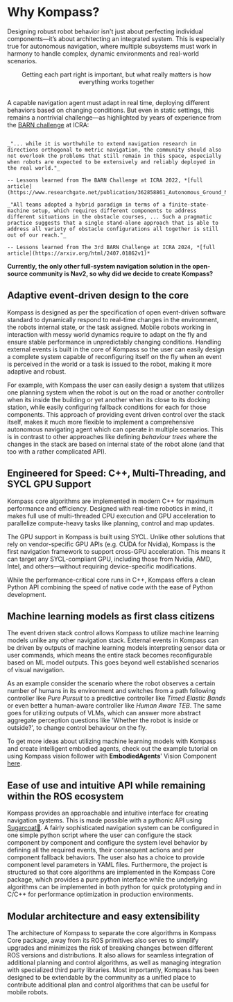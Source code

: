 # Why Kompass?

Designing robust robot behavior isn't just about perfecting individual components—it’s about architecting an integrated system. This is especially true for autonomous navigation, where multiple subsystems must work in harmony to handle complex, dynamic environments and real-world scenarios.

<div style="text-align: center;">
  <span class="text-blue">Getting each part right is important, but what really matters is how everything works together</span>
</div>
<br/>

A capable navigation agent must adapt in real time, deploying different behaviors based on changing conditions. But even in static settings, this remains a nontrivial challenge—as highlighted by years of experience from the [BARN challenge](https://cs.gmu.edu/~xiao/Research/BARN_Challenge/BARN_Challenge23.html) at ICRA:


```{epigraph}

_"... while it is worthwhile to extend navigation research in directions orthogonal to metric navigation, the community should also not overlook the problems that still remain in this space, especially when robots are expected to be extensively and reliably deployed in the real world."_

-- Lessons learned from The BARN Challenge at ICRA 2022, *[full article](https://www.researchgate.net/publication/362858861_Autonomous_Ground_Navigation_in_Highly_Constrained_Spaces_Lessons_learned_from_The_BARN_Challenge_at_ICRA_2022)*
```

```{epigraph}
_"All teams adopted a hybrid paradigm in terms of a finite-state-machine setup, which requires different components to address different situations in the obstacle courses, ... Such a pragmatic practice suggests that a single stand-alone approach that is able to address all variety of obstacle configurations all together is still out of our reach."_

-- Lessons learned from The 3rd BARN Challenge at ICRA 2024, *[full article](https://arxiv.org/html/2407.01862v1)*
```

**Currently, the only other full-system navigation solution in the open-source community is Nav2, so why did we decide to create Kompass?**

## Adaptive event-driven design to the core

Kompass is designed as per the specification of open event-driven software standard to dynamically respond to real-time changes in the environment, the robots internal state, or the task assigned. Mobile robots working in interaction with messy world dynamics require to adapt on the fly and ensure stable performance in unpredictably changing conditions. Handling external events is built in the core of Kompass so the user can easily design a complete system capable of reconfiguring itself on the fly when an event is perceived in the world or a task is issued to the robot, making it more adaptive and robust.

For example, with Kompass the user can easily design a system that utilizes one planning system when the robot is out on the road or another controller when its inside the building or yet another when its close to its docking station, while easily configuring fallback conditions for each for those components. This approach of providing event driven control over the stack itself, makes it much more flexible to implement a comprehensive autonomous navigating agent which can operate in multiple scenarios. This is in contrast to other approaches like defining _behaviour trees_ where the changes in the stack are based on internal state of the robot alone (and that too with a rather complicated API).


## Engineered for Speed: C++, Multi-Threading, and SYCL GPU Support

Kompass core algorithms are implemented in modern C++ for maximum performance and efficiency. Designed with real-time robotics in mind, it makes full use of multi-threaded CPU execution and GPU acceleration to parallelize compute-heavy tasks like planning, control and map updates.

The GPU support in Kompass is built using SYCL. Unlike other solutions that rely on vendor-specific GPU APIs (e.g. CUDA for Nvidia), Kompass is the <span class="text-red-strong" style="text-align: center;">first navigation framework to support cross-GPU acceleration</span>. This means it can target any SYCL-compliant GPU, including those from Nvidia, AMD, Intel, and others—without requiring device-specific modifications.

While the performance-critical core runs in C++, Kompass offers a clean Python API combining the speed of native code with the ease of Python development.

## Machine learning models as first class citizens

The event driven stack control allows Kompass to utilize machine learning models unlike any other navigation stack. External events in Kompass can be driven by outputs of machine learning models interpreting sensor data or user commands, which means the entire stack becomes reconfigurable based on ML model outputs. This goes beyond well established scenarios of visual navigation.

As an example consider the scenario where the robot observes a certain number of humans in its environment and switches from a path following controller like _Pure Pursuit_ to a predictive controller like _Timed Elastic Bands_ or even better a human-aware controller like _Human Aware TEB_. The same goes for utilizing outputs of VLMs, which can answer more abstract aggregate perception questions like 'Whether the robot is inside or outside?', to change control behaviour on the fly.

To get more ideas about utilizing machine learning models with Kompass and create intelligent embodied agents, check out the example tutorial on using Kompass vision follower with **EmbodiedAgents**' Vision Component [here](./tutorials/vision_tracking.md).


## Ease of use and intuitive API while remaining within the ROS ecosystem

Kompass provides an approachable and intuitive interface for creating navigation systems. This is made possible with a pythonic API using [Sugarcoat🍬](https://www.github.com/automatika-robotics/sugarcoat). A fairly sophisticated navigation system can be configured in one simple python script where the user can configure the stack component by component and configure the system level behavior by defining all the required events, their consequent actions and per component fallback behaviors. The user also has a choice to provide component level parameters in YAML files. Furthermore, the project is structured so that core algorithms are implemented in the Kompass Core package, which provides a pure python interface while the underlying algorithms can be implemented in both python for quick prototyping and  in C/C++ for performance optimization in production environments.


## Modular architecture and easy extensibility

The architecture of Kompass to separate the core algorithms in Kompass Core package, away from its ROS primitives also serves to simplify upgrades and minimizes the risk of breaking changes between different ROS versions and distributions. It also allows for seamless integration of additional planning and control algorithms, as well as managing integration with specialized third party libraries. Most importantly, Kompass has been designed to be extendable by the community as a unified place to contribute additional plan and control algorithms that can be useful for mobile robots.

